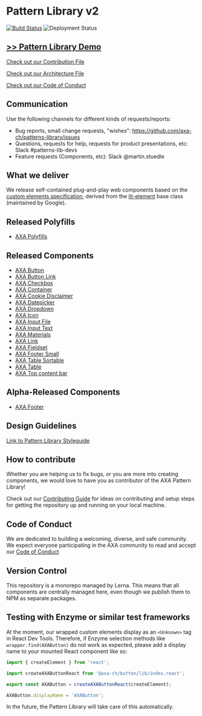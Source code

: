 # Pattern Library v2

[![Build Status](https://travis-ci.org/axa-ch/patterns-library.svg?branch=develop)](https://travis-ci.org/axa-ch/patterns-library)
![Deployment Status](https://ach-azureforge-iss.vsrm.visualstudio.com/_apis/public/Release/badge/4ad0f0a6-2ec1-465f-99a1-4c3726de6d35/1/3)

## [>> Pattern Library Demo](https://patterns.axa.ch)

[Check out our Contribution File](https://github.com/axa-ch/patterns-library/blob/develop/CONTRIBUTION.md#rules-and-lintings)

[Check out our Architecture File](https://github.com/axa-ch/patterns-library/blob/develop/ARCHITECTURE.md)

[Check out our Code of Conduct](https://github.com/axa-ch/patterns-library/blob/develop/CODE_OF_CONDUCT.md)

## Communication

Use the following channels for different kinds of requests/reports:
- Bug reports, small change requests, "wishes": https://github.com/axa-ch/patterns-library/issues
- Questions, requests for help, requests for product presentations, etc: Slack #patterns-lib-devs
- Feature requests (Components, etc): Slack @martin.stuedle

## What we deliver
We release self-contained plug-and-play web components based on the [custom elements specification](https://html.spec.whatwg.org/multipage/custom-elements.html), derived from the [lit-element](https://github.com/Polymer/lit-element) base class (maintained by Google).

## Released Polyfills
- [AXA Polyfills](https://github.com/axa-ch/patterns-library/tree/develop/src/components/05-utils/polyfill)

## Released Components
- [AXA Button](https://github.com/axa-ch/patterns-library/tree/develop/src/components/10-atoms/button)
- [AXA Button Link](https://github.com/axa-ch/patterns-library/tree/develop/src/components/10-atoms/button-link)
- [AXA Checkbox](https://github.com/axa-ch/patterns-library/tree/develop/src/components/10-atoms/checkbox)
- [AXA Container](https://github.com/axa-ch/patterns-library/tree/develop/src/components/30-organisms/container)
- [AXA Cookie Disclaimer](https://github.com/axa-ch/patterns-library/tree/develop/src/components/20-molecules/cookie-disclaimer)
- [AXA Datepicker](https://github.com/axa-ch/patterns-library/tree/develop/src/components/20-molecules/datepicker)
- [AXA Dropdown](https://github.com/axa-ch/patterns-library/tree/develop/src/components/20-molecules/dropdown)
- [AXA Icon](https://github.com/axa-ch/patterns-library/tree/develop/src/components/10-atoms/icon)
- [AXA Input File](https://github.com/axa-ch/patterns-library/tree/develop/src/components/10-atoms/input-file)
- [AXA Input Text](https://github.com/axa-ch/patterns-library/tree/develop/src/components/10-atoms/input-text)
- [AXA Materials](https://github.com/axa-ch/patterns-library/tree/develop/src/components/00-materials)
- [AXA Link](https://github.com/axa-ch/patterns-library/tree/develop/src/components/10-atoms/link)
- [AXA Fieldset](https://github.com/axa-ch/patterns-library/tree/develop/src/components/10-atoms/fieldset)
- [AXA Footer Small](https://github.com/axa-ch/patterns-library/tree/develop/src/components/20-molecules/footer-small)
- [AXA Table Sortable](https://github.com/axa-ch/patterns-library/tree/develop/src/components/30-organisms/table-sortable)
- [AXA Table](https://github.com/axa-ch/patterns-library/tree/develop/src/components/30-organisms/table)
- [AXA Top content bar](https://github.com/axa-ch/patterns-library/tree/develop/src/components/20-molecules/top-content-bar)

## Alpha-Released Components
- [AXA Footer](https://github.com/axa-ch/patterns-library/tree/develop/src/components/30-organisms/footer)

## Design Guidelines
[Link to Pattern Library Styleguide](https://github.com/axa-ch/patterns-library-styleguide)

## How to contribute
Whether you are helping us to fix bugs, or you are more into creating components,
we would love to have you as contributor of the AXA Pattern Library!

Check out our [Contributing Guide](https://github.com/axa-ch/patterns-library/tree/develop/CONTRIBUTION.md) for ideas on contributing and setup steps for getting the repository up and running on your local machine.

## Code of Conduct
We are dedicated to building a welcoming, diverse, and safe community. We expect everyone participating in the AXA community to read and accept our [Code of Conduct](https://github.com/axa-ch/patterns-library/tree/develop/CODE_OF_CONDUCT.md)

## Version Control
This repository is a monorepo managed by Lerna. This means that all components are centrally managed here, even though we publish them to NPM as separate packages.

## Testing with Enzyme or similar test frameworks
At the moment, our wrapped custom elements display as an `<Unknown>` tag in React Dev Tools. Therefore, if Enzyme selection methods like `wrapper.find(AXAButton)` do not work as expected, please add a display name to your mounted React component like so:

```js
import { createElement } from 'react';

import createAXAButtonReact from '@axa-ch/button/lib/index.react';

export const AXAButton = createAXAButtonReact(createElement);

AXAButton.displayName = 'AXAButton';
```
In the future, the Pattern Library will take care of this automatically.
